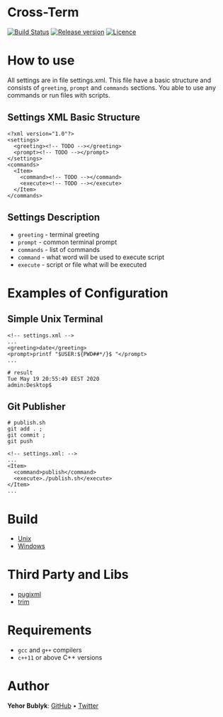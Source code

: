 # Cross-Term
[![Build Status](https://travis-ci.org/yehorbk/cross-term.svg?branch=master)](https://travis-ci.org/yehorbk/cross-term)
[![Release version](https://img.shields.io/github/v/release/yehorbk/cross-term)](https://github.com/yehorbk/cross-term/releases/tag/v1.0.0)
[![Licence](https://img.shields.io/github/license/yehorbk/cross-term)](https://github.com/yehorbk/cross-term/blob/master/LICENSE)
# How to use
All settings are in file settings.xml. This file have a basic structure and consists of `greeting`, `prompt` and `commands` sections. You able to use any commands or run files with scripts.
## Settings XML Basic Structure
```
<?xml version="1.0"?>
<settings>
  <greeting><!-- TODO --></greeting>
  <prompt><!-- TODO --></prompt>
</settings>
<commands>
  <Item>
    <command><!-- TODO --></command>
    <execute><!-- TODO --></execute>
  </Item>
</commands>
```
## Settings Description
- `greeting` - terminal greeting
- `prompt` - common terminal prompt
- `commands` - list of commands
- `command` - what word will be used to execute script
- `execute` - script or file what will be executed
# Examples of Configuration
## Simple Unix Terminal
```
<!-- settings.xml -->
...
<greeting>date</greeting>
<prompt>printf "$USER:${PWD##*/}$ "</prompt>
...
```
```
# result
Tue May 19 20:55:49 EEST 2020
admin:Desktop$  
```
## Git Publisher
```
# publish.sh
git add . ;
git commit ;
git push
```
```
<!-- settings.xml: -->
...
<Item>
  <command>publish</command>
  <execute>./publish.sh</execute>
</Item>
...
```
# Build
- [Unix](https://github.com/yehorbk/cross-term/blob/master/docs/building-unix.md)
- [Windows](https://github.com/yehorbk/cross-term/blob/master/docs/building-windows.md)
# Third Party and Libs
- [pugixml](https://pugixml.org)
- [trim](https://stackoverflow.com/a/25385766/11804288)
# Requirements
- `gcc` and `g++` compilers
- `c++11` or above C++ versions
# Author
**Yehor Bublyk**: [GitHub](https://github.com/yehorbk) • [Twitter](https://twitter.com/thisisyehorbk)
